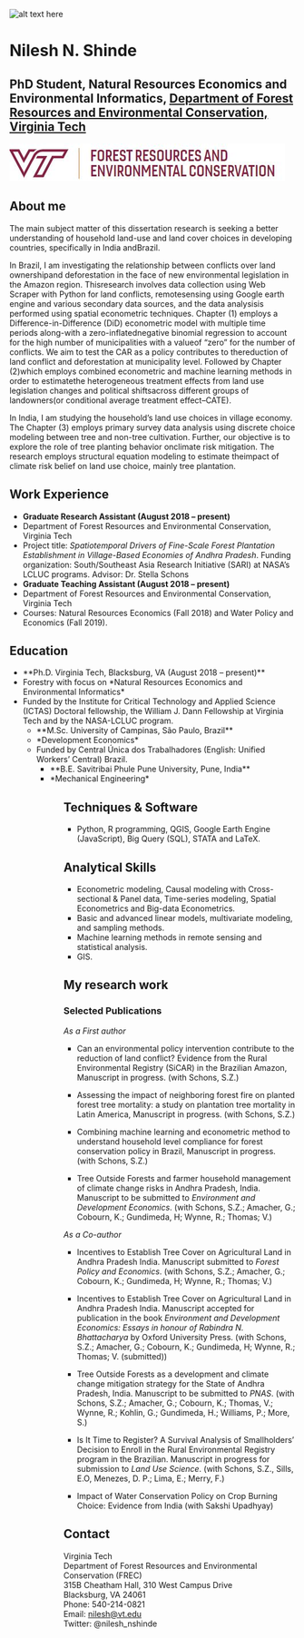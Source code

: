 ![alt text here](IMG_0682.JPG)

# Nilesh N. Shinde
## PhD Student, Natural Resources Economics and Environmental Informatics, [Department of Forest Resources and Environmental Conservation, Virginia Tech](https://frec.vt.edu/)

![alt text here](frec.JPG)

## About me 

The main subject matter of this dissertation research is seeking a better understanding of household land-use and land cover choices in developing countries, specifically in India andBrazil. 

In Brazil, I am investigating the relationship between conflicts over land ownershipand deforestation in the face of new environmental legislation in the Amazon region. Thisresearch involves data collection using Web Scraper with Python for land conflicts, remotesensing using Google earth engine and various secondary data sources, and the data analysisis performed using spatial econometric techniques. Chapter (1) employs a Difference-in-Difference (DiD) econometric model with multiple time periods along-with a zero-inflatednegative binomial regression to account for the high number of municipalities with a valueof “zero” for the number of conflicts. We aim to test the CAR as a policy contributes to thereduction of land conflict and deforestation at municipality level. Followed by Chapter (2)which employs combined econometric and machine learning methods in order to estimatethe heterogeneous treatment effects from land use legislation changes and political shiftsacross different groups of landowners(or conditional average treatment effect–CATE).

In India, I am studying the household’s land use choices in village economy. The Chapter (3) employs primary survey data analysis using discrete choice modeling between tree and non-tree cultivation. Further, our objective is to explore the role of tree planting behavior onclimate risk mitigation. The research employs structural equation modeling to estimate theimpact of climate risk belief on land use choice, mainly tree plantation.

## Work Experience
* **Graduate Research Assistant	(August 2018 – present)**
* Department of Forest Resources and Environmental Conservation, Virginia Tech	
* Project title: *Spatiotemporal Drivers of Fine-Scale Forest Plantation Establishment in Village-Based Economies of Andhra Pradesh*. Funding organization:  South/Southeast Asia Research Initiative (SARI) at NASA’s LCLUC programs. 
Advisor:  Dr.  Stella Schons
* **Graduate Teaching Assistant	(August 2018 – present)**
* Department of Forest Resources and Environmental Conservation, Virginia Tech 
* Courses: Natural Resources Economics (Fall 2018) and Water Policy and Economics (Fall 2019).

## Education
<ul>
<li> **Ph.D. Virginia Tech, Blacksburg, VA (August 2018 – present)**</li>
<li> Forestry with focus on *Natural Resources Economics and Environmental Informatics* </li>
<li> Funded by the Institute for Critical Technology and Applied Science (ICTAS) Doctoral fellowship, the William J. Dann Fellowship at Virginia Tech and by the NASA-LCLUC program.
<ul>
<li> **M.Sc. University of Campinas, São Paulo, Brazil** </li>
<li> *Development Economics*</li> 
<li> Funded by Central Única dos Trabalhadores (English: Unified Workers’ Central) Brazil.
<ul>
<li> **B.E. Savitribai Phule Pune University, Pune, India**</li>
<li> *Mechanical Engineering*
<ul>
	
## Techniques & Software
* Python, R programming, QGIS, Google Earth Engine (JavaScript), Big Query (SQL), STATA and LaTeX. 

## Analytical Skills  
* Econometric modeling, Causal modeling with Cross-sectional & Panel data, Time-series modeling, Spatial Econometrics and Big-data Econometrics.
* Basic and advanced linear models, multivariate modeling, and sampling methods. 
* Machine learning methods in remote sensing and statistical analysis. 
* GIS.

## My research work 
### Selected Publications
_As a First author_

* Can an environmental policy intervention contribute to the reduction of land conflict?  Evidence from the Rural Environmental Registry (SiCAR) in the Brazilian Amazon, Manuscript in progress. (with Schons, S.Z.) 

* Assessing the impact of neighboring forest fire on planted forest tree mortality:   a study on plantation tree mortality in Latin America, Manuscript in progress. (with Schons, S.Z.) 

* Combining machine learning and econometric method to understand household level compliance for forest conservation policy in Brazil, Manuscript in progress. (with Schons, S.Z.) 

* Tree Outside Forests and farmer household management of climate change risks in Andhra Pradesh, India.   Manuscript to be submitted to *Environment and Development Economics*. (with Schons, S.Z.; Amacher, G.; Cobourn, K.; Gundimeda, H; Wynne, R.; Thomas; V.)

_As a Co-author_

* Incentives to Establish Tree Cover on Agricultural Land in Andhra Pradesh India.  Manuscript submitted to *Forest Policy and Economics*. (with Schons, S.Z.; Amacher, G.; Cobourn, K.; Gundimeda, H; Wynne, R.; Thomas; V.) 

* Incentives to Establish Tree Cover on Agricultural Land in Andhra Pradesh India. Manuscript accepted for publication in the book *Environment and Development Economics: Essays in honour of Rabindra N. Bhattacharya* by Oxford University Press. (with Schons, S.Z.; Amacher, G.; Cobourn, K.; Gundimeda, H; Wynne, R.; Thomas; V. (submitted))

* Tree Outside Forests as a development and climate change mitigation strategy for the State of Andhra Pradesh, India. Manuscript to be submitted to *PNAS*. (with Schons, S.Z.; Amacher, G.; Cobourn, K.; Thomas, V.; Wynne, R.; Kohlin, G.; Gundimeda, H.; Williams, P.; More, S.) 

* Is It Time to Register? A Survival Analysis of Smallholders’ Decision to Enroll in the Rural Environmental Registry program in the Brazilian. Manuscript in progress for submission to *Land Use Science*. (with Schons, S.Z., Sills, E.O, Menezes, D. P.; Lima, E.; Merry, F.)

* Impact of Water Conservation Policy on Crop Burning Choice: Evidence from India (with Sakshi Upadhyay)

## Contact
	
Virginia Tech <br>
Department of Forest Resources and Environmental Conservation (FREC)<br>
315B Cheatham Hall, 310 West Campus Drive<br>
Blacksburg, VA 24061<br>
Phone: 540-214-0821<br>
Email: <nilesh@vt.edu><br>
Twitter: @nilesh_nshinde<br>



